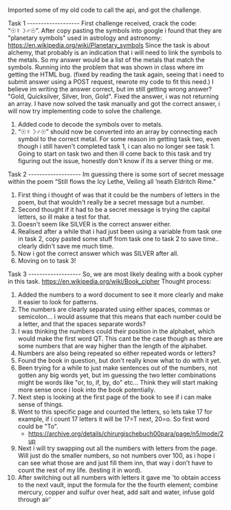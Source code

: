 Imported some of my old code to call the api, and got the challenge.

Task 1 -------------------
First challenge received, crack the code: “☉☿☽♂☉”.
After copy pasting the symbols into google i found that they are "planetary symbols" used in astrology and astronomy: https://en.wikipedia.org/wiki/Planetary_symbols
Since the task is about alchemy, that probably is an indication that i will need to link the symbols to the metals. So my answer would be a list of the metals that match the symbols.
Running into the problem that was shown in class where im getting the HTML bug. (fixed by reading the task again, seeing that i need to submit answer using a POST request, rewrote my code to fit this need.)
I believe im writing the answer correct, but im still getting wrong answer? "Gold, Quicksilver, Silver, Iron, Gold".
Fixed the answer, i was not returning an array.
I have now solved the task manually and got the correct answer, i will now try implementing code to solve the challenge.
  1. Added code to decode the symbols over to metals.
  2. “☉☿☽♂☉” should now be converted into an array by connecting each symbol to the correct metal.
For some reason im getting task two, even though i still haven't completed task 1, i can also no longer see task 1.
Going to start on task two and then ill come back to this task and try figuring out the issue, honestly don't know if its a server thing or me.

Task 2 -------------------
Im guessing there is some sort of secret message within the poem “Still flows the Icy Lethe, Veiling all ’neath Eldritch Rime.”
1. First thing i thought of was that it could be the numbers of letters in the poem, but that wouldn't really be a secret message but a number.
2. Second thought if it had to be a secret message is trying the capital letters, so ill make a test for that.
3. Doesn't seem like SILVER is the correct answer either.
4. Realised after a while that i had just been using a variable from task one in task 2, copy pasted some stuff from task one to task 2 to save time.. clearly didn't save me much time.
5. Now i got the correct answer which was SILVER after all.
6. Moving on to task 3!

Task 3 -------------------
So, we are most likely dealing with a book cypher in this task. https://en.wikipedia.org/wiki/Book_cipher
Thought process:
1. Added the numbers to a word document to see it more clearly and make it easier to look for patterns.
2. The numbers are clearly separated using either spaces, commas or semicolon... i would assume that this means that each number could be a letter, and that the spaces separate words?
3. I was thinking the numbers could their position in the alphabet, which would make the first word QT. This cant be the case though as there are some numbers that are way higher than the length of the alphabet.
4. Numbers are also being repeated so either repeated words or letters?
5. Found the book in question, but don't really know what to do with it yet.
6. Been trying for a while to just make sentences out of the numbers, not gotten any big words yet, but im guessing the two letter combinations might be words like "or, to, if, by, do" etc... Think they will start making more sense once i look into the book potentially.
7. Next step is looking at the first page of the book to see if i can make sense of things.
8. Went to this specific page and counted the letters, so lets take 17 for example, if i count 17 letters it will be 17=T next, 20=o. So first word could be "To".
   - https://archive.org/details/chirurgischebuch00para/page/n5/mode/2up
9. Next i will try swapping out all the numbers with letters from the page. Will just do the smaller numbers, so not numbers over 100, as i hope i can see what those are and just fill them inn, that way i don't have to count the rest of my life. (testing it in word).
10. After switching out all numbers with letters it gave me 'to obtain access to the next vault, input the formula for the the fourth element; combine mercury, copper and sulfur over heat, add salt and water, infuse gold through air'

